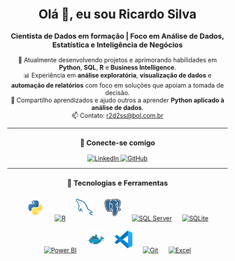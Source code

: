 <h1 align="center">Olá 👋, eu sou Ricardo Silva</h1>
<h3 align="center">Cientista de Dados em formação | Foco em Análise de Dados, Estatística e Inteligência de Negócios</h3>

<p align="center">
🌱 Atualmente desenvolvendo projetos e aprimorando habilidades em <strong>Python</strong>, <strong>SQL</strong>, <strong>R</strong> e <strong>Business Intelligence</strong>.<br>
📊 Experiência em <strong>análise exploratória</strong>, <strong>visualização de dados</strong> e <strong>automação de relatórios</strong> com foco em soluções que apoiam a tomada de decisão.<br>
💬 Compartilho aprendizados e ajudo outros a aprender <strong>Python aplicado à análise de dados</strong>.<br>
📫 Contato: <a href="mailto:r2d2ss@bol.com.br">r2d2ss@bol.com.br</a>
</p>

---

<h3 align="center">🔗 Conecte-se comigo</h3>
<p align="center">
  <a href="https://www.linkedin.com/in/ricardosouzasilva/" target="_blank">
    <img src="https://raw.githubusercontent.com/rahuldkjain/github-profile-readme-generator/master/src/images/icons/Social/linked-in-alt.svg" alt="LinkedIn" height="30" width="40"/>
  </a>
  <a href="https://github.com/YOUR_GITHUB_USERNAME" target="_blank">
    <img src="https://raw.githubusercontent.com/rahuldkjain/github-profile-readme-generator/master/src/images/icons/Social/github.svg" alt="GitHub" height="30" width="40"/>
  </a>
</p>

---

<h3 align="center">🧰 Tecnologias e Ferramentas</h3>
<p align="center">
  <a href="https://www.python.org/" target="_blank"><img src="https://raw.githubusercontent.com/devicons/devicon/master/icons/python/python-original.svg" alt="Python" width="40" height="40" style="margin:10px;"/></a>
  <a href="https://www.r-project.org/" target="_blank"><img src="https://www.r-project.org/logo/Rlogo.png" alt="R" width="40" height="40" style="margin:10px;"/></a>
  <a href="https://www.mysql.com/" target="_blank"><img src="https://raw.githubusercontent.com/devicons/devicon/master/icons/mysql/mysql-original.svg" alt="MySQL" width="40" height="40" style="margin:10px;"/></a>
  <a href="https://www.postgresql.org/" target="_blank"><img src="https://raw.githubusercontent.com/devicons/devicon/master/icons/postgresql/postgresql-original.svg" alt="PostgreSQL" width="40" height="40" style="margin:10px;"/></a>
  <a href="https://www.microsoft.com/en-us/sql-server" target="_blank"><img src="https://www.svgrepo.com/show/303229/microsoft-sql-server-logo.svg" alt="SQL Server" width="40" height="40" style="margin:10px;"/></a>
  <a href="https://www.sqlite.org/" target="_blank"><img src="https://www.vectorlogo.zone/logos/sqlite/sqlite-icon.svg" alt="SQLite" width="40" height="40" style="margin:10px;"/></a>
  <a href="https://www.powerbi.com/" target="_blank"><img src="https://cdn.worldvectorlogo.com/logos/power-bi.svg" alt="Power BI" width="40" height="40" style="margin:10px;"/></a>
  <a href="https://www.docker.com/" target="_blank"><img src="https://raw.githubusercontent.com/devicons/devicon/master/icons/docker/docker-original.svg" alt="Docker" width="40" height="40" style="margin:10px;"/></a>
  <a href="https://code.visualstudio.com/" target="_blank"><img src="https://raw.githubusercontent.com/devicons/devicon/master/icons/vscode/vscode-original.svg" alt="VS Code" width="40" height="40" style="margin:10px;"/></a>
  <a href="https://git-scm.com/" target="_blank"><img src="https://www.vectorlogo.zone/logos/git-scm/git-scm-icon.svg" alt="Git" width="40" height="40" style="margin:10px;"/></a>
  <a href="https://www.microsoft.com/en-us/microsoft-365/excel" target="_blank"><img src="https://cdn.worldvectorlogo.com/logos/microsoft-excel-2013.svg" alt="Excel" width="40" height="40" style="margin:10px;"/></a>
</p>
